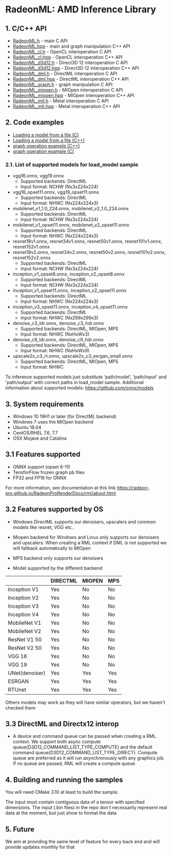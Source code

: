 # RadeonML: AMD Inference Library

## 1. C/C++ API


* [RadeonML.h](include/rml/RadeonML.h) - main C API
* [RadeonML.hpp](include/rml/RadeonML.hpp) - main and graph manipulation C++ API
* [RadeonML_cl.h](include/rml/RadeonML_cl.h) - OpenCL interoperation C API
* [RadeonML_cl.hpp](include/rml/RadeonML_cl.hpp) - OpenCL interoperation C++ API
* [RadeonML_d3d12.h](include/rml/RadeonML_d3d12.h) - Direct3D 12 interoperation C API
* [RadeonML_d3d12.hpp](include/rml/RadeonML_d3d12.hpp) - Direct3D 12 interoperation C++ API
* [RadeonML_dml.h](include/rml/RadeonML_dml.h) - DirectML interoperation C API
* [RadeonML_dml.hpp](include/rml/RadeonML_dml.hpp) - DirectML interoperation C++ API
* [RadeonML_graph.h](include/rml/RadeonML_graph.h) - graph manipulation C API
* [RadeonML_miopen.h](include/rml/RadeonML_miopen.h) - MIOpen interoperation C API
* [RadeonML_miopen.hpp](include/rml/RadeonML_miopen.hpp) - MIOpen interoperation C++ API
* [RadeonML_mtl.h](include/rml/RadeonML_mtl.h) - Metal interoperation C API
* [RadeonML_mtl.hpp](include/rml/RadeonML_mtl.hpp) - Metal interoperation C++ API



## 2. Code examples

* [Loading a model from a file (C)](samples/load_model.c)
* [Loading a model from a file (C++)](samples/load_model.cpp)
* [graph operation example (C++)](samples/graph_ops.cpp)
* [graph operation example (C)](samples/graph_ops.c)

### 2.1. List of supported models for load_model sample

* vgg16.onnx, vgg19.onnx
    * Supported backends: DirectML
    * Input format: NCHW (Nx3x224x224)
* vgg16_opset11.onnx, vgg19_opset11.onnx
    * Supported backends: DirectML
    * Input format: NHWC (Nx224x224x3)
* mobilenet_v1_1.0_224.onnx, mobilenet_v2_1.0_224.onnx
    * Supported backends: DirectML
    * Input format: NCHW (Nx3x224x224)
* mobilenet_v1_opset11.onnx, mobilenet_v2_opset11.onnx
    * Supported backends: DirectML
    * Input format: NHWC (Nx224x224x3)
* resnet18v1.onnx, resnet34v1.onnx, resnet50v1.onnx, resnet101v1.onnx, resnet152v1.onnx
* resnet18v2.onnx, resnet34v2.onnx, resnet50v2.onnx, resnet101v2.onnx, resnet152v2.onnx
    * Supported backends: DirectML
    * Input format: NCHW (Nx3x224x224)
* inception_v1_opset8.onnx, inception_v2_opset8.onnx
    * Supported backends: DirectML
    * Input format: NCHW (Nx3x224x224)
* inception_v1_opset11.onnx, inception_v2_opset11.onnx
    * Supported backends: DirectML
    * Input format: NHWC (Nx224x224x3)
* inception_v3_opset11.onnx, inception_v4_opset11.onnx
    * Supported backends: DirectML
    * Input format: NHWC (Nx299x299x3)
* denoise_c3_ldr.onnx, denoise_c3_hdr.onnx
    * Supported backends: DirectML, MIOpen, MPS
    * Input format: NHWC (NxHxWx3)
* denoise_c9_ldr.onnx, denoise_c9_hdr.onnx
    * Supported backends: DirectML, MIOpen, MPS
    * Input format: NHWC (NxHxWx9)
* upscale2x_c3_rt.onnx, upscale2x_c3_esrgan_small.onnx
    * Supported backends: DirectML, MIOpen, MPS
    * Input format: NHWC

To inference supported models just substitute 'path/model', 'path/input' and 'path/output' with correct paths in load_model sample.
Additional information about supported models: https://github.com/onnx/models

## 3. System requirements
* Windows 10 19H1 or later (for DirectML backend)
* Windows 7 uses the MIOpen backend
* Ubuntu 18.04
* CentOS/RHEL 7.6, 7.7
* OSX Mojave and Catalina

## 3.1 Features supported
* ONNX support (opset 6-11)
* TensforFlow frozen graph pb files
* FP32 and FP16 for ONNX

    
For more information, see documentation at this link 
https://radeon-pro.github.io/RadeonProRenderDocs/rml/about.html

## 3.2 Features supported by OS
* Windows DirectML supports our denoisers, upscalers and common models like resnet, VGG etc..
* Miopen backend for Windows and Linux only supports our denoisers and upscalers. When creating a RML context if DML is not supported we will fallback automatically to MIOpen
* MPS backend only supports our denoisers

* Model supported by the different backend

|    | DIRECTML | MIOPEN | MPS |
| ------------- | ------------- |------------- |------------- |
| Inception V1 | Yes  | No  | No |
| Inception V2 | Yes  | No  | No |
| Inception V3 | Yes  | No  | No |
| Inception V4 | Yes  | No  | No |
| MobileNet V1 | Yes  | No  | No |
| MobileNet V2 | Yes  | No  | No |
| ResNet V1 50 | Yes  | No  | No |
| ResNet V2 50 | Yes  | No  | No |
| VGG 16 | Yes  | No  | No |
| VGG 19 | Yes  | No  | No |
| UNet(denoiser) | Yes  | Yes  | Yes |
| ESRGAN | Yes  | Yes  | Yes|
| RTUnet | Yes  | Yes  | Yes |

Others models may work as they will have similar operators, but we haven't checked them

## 3.3 DirectML and Directx12 interop
* A device and command queue can be passed when creating a RML context. We support both async compute queue(D3D12_COMMAND_LIST_TYPE_COMPUTE) and the default command queue(D3D12_COMMAND_LIST_TYPE_DIRECT).
Compute queue are preferred as it will run asynchronously with any graphics job.
If no queue are passed, RML will create a compute queue


## 4. Building and running the samples
You will need CMake 3.10 at least to build the sample.

The input must contain contiguous data of a tensor with specified dimensions.
The input (.bin files) in the repo don't necessarily represent real data at the moment, but just show to format the data


## 5. Future
We aim at providing the same level of feature for every back end and will provide updates monthly for that

